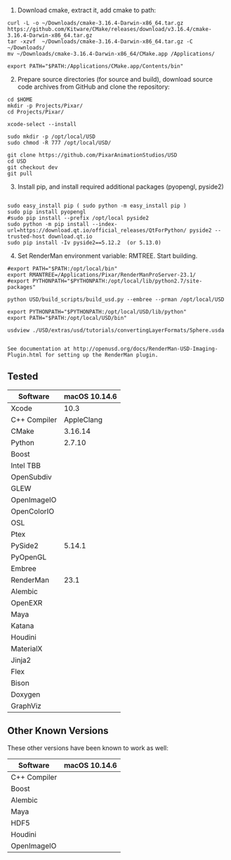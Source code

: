 1) Download cmake, extract it, add cmake to path:
```
curl -L -o ~/Downloads/cmake-3.16.4-Darwin-x86_64.tar.gz https://github.com/Kitware/CMake/releases/download/v3.16.4/cmake-3.16.4-Darwin-x86_64.tar.gz
tar -xzvf  ~/Downloads/cmake-3.16.4-Darwin-x86_64.tar.gz -C ~/Downloads/
mv ~/Downloads/cmake-3.16.4-Darwin-x86_64/CMake.app /Applications/

export PATH="$PATH:/Applications/CMake.app/Contents/bin"
```

2) Prepare source directories (for source and build), download source code archives from GitHub and clone the repository:
```terminal
cd $HOME
mkdir -p Projects/Pixar/
cd Projects/Pixar/

xcode-select --install

sudo mkdir -p /opt/local/USD
sudo chmod -R 777 /opt/local/USD/

git clone https://github.com/PixarAnimationStudios/USD
cd USD
git checkout dev
git pull
```

3) Install pip, and install required additional packages (pyopengl, pyside2)
```terminal

sudo easy_install pip ( sudo python -m easy_install pip )
sudo pip install pyopengl
#sudo pip install --prefix /opt/local pyside2
sudo python -m pip install --index-url=https://download.qt.io/official_releases/QtForPython/ pyside2 --trusted-host download.qt.io
sudo pip install -Iv pyside2==5.12.2  (or 5.13.0)
```

4) Set RenderMan environment variable: RMTREE. Start building.
```terminal
#export PATH="$PATH:/opt/local/bin"
export RMANTREE=/Applications/Pixar/RenderManProServer-23.1/
#export PYTHONPATH="$PYTHONPATH:/opt/local/lib/python2.7/site-packages"

python USD/build_scripts/build_usd.py --embree --prman /opt/local/USD

export PYTHONPATH="$PYTHONPATH:/opt/local/USD/lib/python"
export PATH="$PATH:/opt/local/USD/bin"

usdview ./USD/extras/usd/tutorials/convertingLayerFormats/Sphere.usda


See documentation at http://openusd.org/docs/RenderMan-USD-Imaging-Plugin.html for setting up the RenderMan plugin.

```


## Tested

| Software      | macOS 10.14.6 |
| ------------- | ------------ |
| Xcode         | 10.3
| C++ Compiler  | AppleClang   |
| CMake         | 3.16.14      |
| Python        | 2.7.10       |
| Boost         |              |
| Intel TBB     |              |
| OpenSubdiv    |              |
| GLEW          |              |
| OpenImageIO   |              |
| OpenColorIO   |              |
| OSL           |              |
| Ptex          |              |
| PySide2       | 5.14.1       |
| PyOpenGL      |              |
| Embree        |              |
| RenderMan     | 23.1         |
| Alembic       |              |
| OpenEXR       |              |
| Maya          |              |
| Katana        |              |
| Houdini       |              |
| MaterialX     |              |
| Jinja2        |              |
| Flex          |              |
| Bison         |              |
| Doxygen       |              |
| GraphViz      |              |


## Other Known Versions

These other versions have been known to work as well:

| Software      | macOS 10.14.6 |
| ------------- | ------------ |
| C++ Compiler  |              |
| Boost         |              |
| Alembic       |              |
| Maya          |              |
| HDF5          |              |
| Houdini       |              |
| OpenImageIO   |              |

